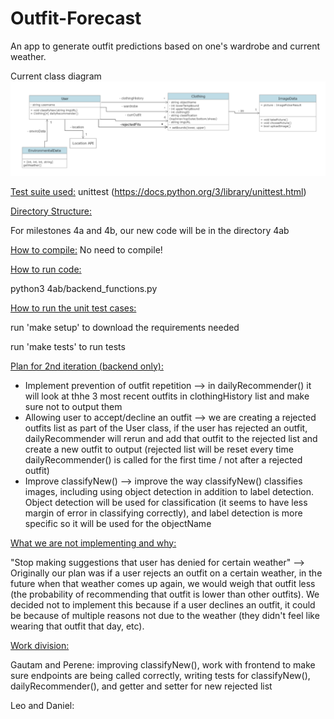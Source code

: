 # Outfit-Forecast

An app to generate outfit predictions based on one's wardrobe and current weather.

Current class diagram
![Class Diagram](class-diagrams/updatedClassDiagram5.png)

<ins>Test suite used:</ins> unittest (https://docs.python.org/3/library/unittest.html)

<ins>Directory Structure:<ins>

For milestones 4a and 4b, our new code will be in the directory 4ab

<ins>How to compile:</ins> No need to compile!

<ins>How to run code:</ins>

python3 4ab/backend_functions.py

<ins>How to run the unit test cases:</ins>

run 'make setup' to download the requirements needed

run 'make tests' to run tests

<ins>Plan for 2nd iteration (backend only):<ins>

- Implement prevention of outfit repetition --> in dailyRecommender() it will look at thhe 3 most recent outfits in clothingHistory list and make sure not to output them
- Allowing user to accept/decline an outfit --> we are creating a rejected outfits list as part of the User class, if the user has rejected an outfit, dailyRecommender will rerun and add that outfit to the rejected list and create a new outfit to output (rejected list will be reset every time dailyRecommender() is called for the first time / not after a rejected outfit)
- Improve classifyNew() --> improve the way classifyNew() classifies images, including using object detection in addition to label detection. Object detection will be used for classification (it seems to have less margin of error in classifying correctly), and label detection is more specific so it will be used for the objectName

<ins>What we are not implementing and why:<ins>

"Stop making suggestions that user has denied for certain weather" --> Originally our plan was if a user rejects an outfit on a certain weather, in the future when that weather comes up again, we would weigh that outfit less (the probability of recommending that outfit is lower than other outfits). We decided not to implement this because if a user declines an outfit, it could be because of multiple reasons not due to the weather (they didn't feel like wearing that outfit that day, etc).

<ins>Work division:<ins>

Gautam and Perene: improving classifyNew(), work with frontend to make sure endpoints are being called correctly, writing tests for classifyNew(), dailyRecommender(), and getter and setter for new rejected list

Leo and Daniel: 




